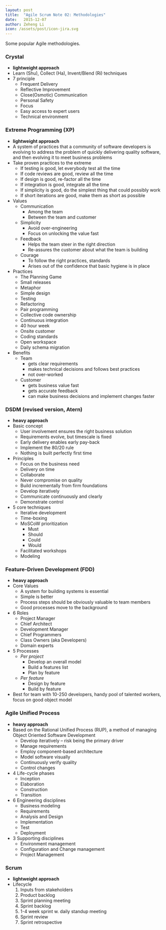 ```yaml
---
layout: post
title:  "Agile Scrum Note 02: Methodologies"
date:   2015-12-07
author: Zeheng Li
icon: /assets/post/icon-jira.svg
---
```


Some popular Agile methodologies.

### Crystal
  * **lightweight approach**
  * Learn (Shu), Collect (Ha), Invent/Blend (Ri) techniques
  * 7 principle
    - Frequent Delivery
    - Reflective Improvement
    - Close(Osmotic) Communication
    - Personal Safety
    - Focus
    - Easy access to expert users
    - Technical environment

### Extreme Programming (XP)
  * **lightweight approach**
  * A system of practices that a community of software developers is evolving to address the problem of quickly delivering quality software, and then evolving it to meet business problems
  * Take proven practices to the extreme
    - If testing is good, let everybody test all the time
    - If code reviews are good, review all the time
    - If design is good, re-factor all the time
    - If integration is good, integrate all the time
    - If simplicity is good, do the simplest thing that could possibly work
    - If short iterations are good, make them as short as possible
  * Values
    - Communication
      + Among the team
      + Between the team and customer
    - Simplicity
      + Avoid over-engineering
      + Focus on unlocking the value fast
    - Feedback
      + Helps the team steer in the right direction
      + Re-assures the customer about what the team is building
    - Courage
      + To follow the right practices, standards
      + Arises out of the confidence that basic hygiene is in place
  * Practices
    - The Planning Game
    - Small releases
    - Metaphor
    - Simple design
    - Testing
    - Refactoring
    - Pair programming
    - Collective code ownership
    - Continuous integration
    - 40 hour week
    - Onsite customer
    - Coding standards
    - Open workspace
    - Daily schema migration
  * Benefits
    - Team
      + gets clear requirements
      + makes technical decisions and follows best practices
      + not over-worked
    - Customer
      + gets business value fast
      + gets accurate feedback
      + can make business decisions and implement changes faster

### DSDM (revised version, Atern)
  * **heavy approach**
  * Basic concept
    - User involvement ensures the right business solution
    - Requirements evolve, but timescale is fixed
    - Early delivery enables early pay-back
    - Implement the 80/20 rule
    - Nothing is built perfectly first time
  * Principles  
    - Focus on the business need
    - Delivery on time
    - Collaborate
    - Never compromise on quality
    - Build incrementally from firm foundations
    - Develop iteratively
    - Communicate continuously and clearly
    - Demonstrate control
  * 5 core techniques
    - Iterative development
    - Time-boxing
    - MoSCoW prioritization
      + Must
      + Should    
      + Could    
      + Would
    - Facilitated workshops
    - Modeling

### Feature-Driven Development (FDD)
  * **heavy approach**
  * Core Values
    - A system for building systems is essential
    - Simple is better
    - Process steps should be obviously valuable to team members
    - Good processes move to the background
  * 6 Roles
    - Project Manager
    - Chief Architect
    - Development Manager
    - Chief Programmers
    - Class Owners (aka Developers)
    - Domain experts
  * 5 Processes
    + *Per project*
      - Develop an overall model
      - Build a features list
      - Plan by feature
    + *Per feature*
      - Design by feature
      - Build by feature
  * Best for team with 10-250 developers, handy pool of talented workers, focus on good object model

### Agile Unified Process
  * **heavy approach**
  * Based on the Rational Unified Process (RUP), a method of managing Object Oriented Software Development
    - Develop iteratively – risk being the primary driver
    - Manage requirements
    - Employ component-based architecture
    - Model software visually
    - Continuously verify quality
    - Control changes
  * 4 Life-cycle phases
    - Inception
    - Elaboration
    - Construction
    - Transition
  * 6 Engineering disciplines
    - Business modeling
    - Requirements
    - Analysis and Design
    - Implementation
    - Test
    - Deployment
  * 3 Supporting disciplines
    - Environment management
    - Configuration and Change management
    - Project Management

### Scrum
  * **lightweight approach**
  * Lifecycle
    1. Inputs from stakeholders
    2. Product backlog
    3. Sprint planning meeting
    4. Sprint backlog
    5. 1-4 week sprint w. daily standup meeting
    6. Sprint review
    7. Sprint retrospective

